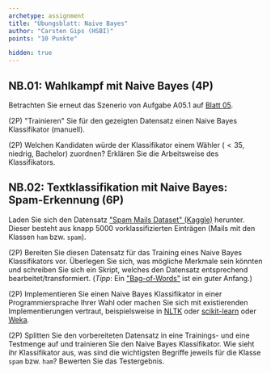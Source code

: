 ```yaml
---
archetype: assignment
title: "Übungsblatt: Naive Bayes"
author: "Carsten Gips (HSBI)"
points: "10 Punkte"

hidden: true
---
```




## NB.01: Wahlkampf mit Naive Bayes (4P)

Betrachten Sie erneut das Szenerio von Aufgabe A05.1 auf [Blatt 05](sheet-dtl.md).

(2P) "Trainieren" Sie für den gezeigten Datensatz einen Naive Bayes Klassifikator (manuell).

(2P) Welchen Kandidaten würde der Klassifikator einem Wähler ($< 35$, niedrig, Bachelor)
zuordnen? Erklären Sie die Arbeitsweise des Klassifikators.


## NB.02: Textklassifikation mit Naive Bayes: Spam-Erkennung (6P)

Laden Sie sich den Datensatz
["Spam Mails Dataset" (Kaggle)](https://www.kaggle.com/datasets/venky73/spam-mails-dataset)
herunter. Dieser besteht aus knapp 5000 vorklassifizierten Einträgen (Mails mit den Klassen
`ham` bzw. `spam`).

(2P) Bereiten Sie diesen Datensatz für das Training eines Naive Bayes Klassifikators vor.
Überlegen Sie sich, was mögliche Merkmale sein könnten und schreiben Sie sich ein Skript,
welches den Datensatz entsprechend bearbeitet/transformiert.
(_Tipp_: Ein ["Bag-of-Words"](https://en.wikipedia.org/wiki/Bag-of-words_model) ist ein guter
 Anfang.)

(2P) Implementieren Sie einen Naive Bayes Klassifikator in einer Programmiersprache Ihrer Wahl
oder machen Sie sich mit existierenden Implementierungen vertraut, beispielsweise in
[NLTK](https://www.nltk.org/index.html) oder
[scikit-learn](https://scikit-learn.org/stable/index.html) oder
[Weka](https://www.cs.waikato.ac.nz/ml/weka/).

(2P) Splitten Sie den vorbereiteten Datensatz in eine Trainings- und eine Testmenge auf und
trainieren Sie den Naive Bayes Klassifikator. Wie sieht ihr Klassifikator aus, was sind die
wichtigsten Begriffe jeweils für die Klasse `spam` bzw. `ham`? Bewerten Sie das Testergebnis.

